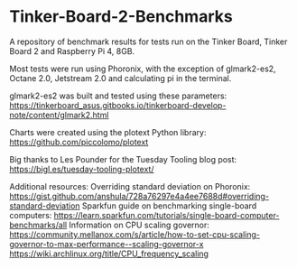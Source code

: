 # Tinker-Board-2-Benchmarks

A repository of benchmark results for tests run on the Tinker Board, Tinker Board 2 and Raspberry Pi 4, 8GB.

Most tests were run using Phoronix, with the exception of glmark2-es2, Octane 2.0, Jetstream 2.0 and calculating pi in the terminal.

glmark2-es2 was built and tested using these parameters: https://tinkerboard_asus.gitbooks.io/tinkerboard-develop-note/content/glmark2.html

Charts were created using the plotext Python library: https://github.com/piccolomo/plotext

Big thanks to Les Pounder for the Tuesday Tooling blog post: https://bigl.es/tuesday-tooling-plotext/

Additional resources:
Overriding standard deviation on Phoronix: https://gist.github.com/anshula/728a76297e4a4ee7688d#overriding-standard-deviation
Sparkfun guide on benchmarking single-board computers: https://learn.sparkfun.com/tutorials/single-board-computer-benchmarks/all
Information on CPU scaling governor: https://community.mellanox.com/s/article/how-to-set-cpu-scaling-governor-to-max-performance--scaling-governor-x
https://wiki.archlinux.org/title/CPU_frequency_scaling
